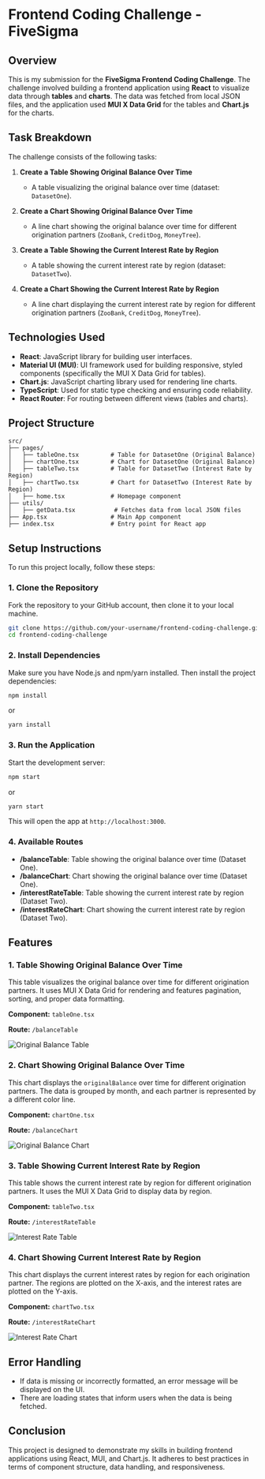 # Frontend Coding Challenge - FiveSigma

## Overview

This is my submission for the **FiveSigma Frontend Coding Challenge**. The challenge involved building a frontend application using **React** to visualize data through **tables** and **charts**. The data was fetched from local JSON files, and the application used **MUI X Data Grid** for the tables and **Chart.js** for the charts.

## Task Breakdown

The challenge consists of the following tasks:

1. **Create a Table Showing Original Balance Over Time**
   - A table visualizing the original balance over time (dataset: `DatasetOne`).

2. **Create a Chart Showing Original Balance Over Time**
   - A line chart showing the original balance over time for different origination partners (`ZooBank`, `CreditDog`, `MoneyTree`).

3. **Create a Table Showing the Current Interest Rate by Region**
   - A table showing the current interest rate by region (dataset: `DatasetTwo`).

4. **Create a Chart Showing the Current Interest Rate by Region**
   - A line chart displaying the current interest rate by region for different origination partners (`ZooBank`, `CreditDog`, `MoneyTree`).

## Technologies Used

- **React**: JavaScript library for building user interfaces.
- **Material UI (MUI)**: UI framework used for building responsive, styled components (specifically the MUI X Data Grid for tables).
- **Chart.js**: JavaScript charting library used for rendering line charts.
- **TypeScript**: Used for static type checking and ensuring code reliability.
- **React Router**: For routing between different views (tables and charts).

## Project Structure

```plaintext
src/
├── pages/
│   ├── tableOne.tsx         # Table for DatasetOne (Original Balance)
│   ├── chartOne.tsx         # Chart for DatasetOne (Original Balance)
│   ├── tableTwo.tsx         # Table for DatasetTwo (Interest Rate by Region)
│   ├── chartTwo.tsx         # Chart for DatasetTwo (Interest Rate by Region)
│   ├── home.tsx             # Homepage component
├── utils/
│   ├── getData.tsx           # Fetches data from local JSON files
├── App.tsx                  # Main App component
├── index.tsx                # Entry point for React app
```

## Setup Instructions

To run this project locally, follow these steps:

### 1. Clone the Repository

Fork the repository to your GitHub account, then clone it to your local machine.

```bash
git clone https://github.com/your-username/frontend-coding-challenge.git
cd frontend-coding-challenge
```

### 2. Install Dependencies

Make sure you have Node.js and npm/yarn installed. Then install the project dependencies:

```bash
npm install
```

or

```bash
yarn install
```

### 3. Run the Application

Start the development server:

```bash
npm start
```

or

```bash
yarn start
```

This will open the app at `http://localhost:3000`.

### 4. Available Routes

- **/balanceTable**: Table showing the original balance over time (Dataset One).
- **/balanceChart**: Chart showing the original balance over time (Dataset One).
- **/interestRateTable**: Table showing the current interest rate by region (Dataset Two).
- **/interestRateChart**: Chart showing the current interest rate by region (Dataset Two).

## Features

### 1. **Table Showing Original Balance Over Time**

This table visualizes the original balance over time for different origination partners. It uses MUI X Data Grid for rendering and features pagination, sorting, and proper data formatting.

**Component:** `tableOne.tsx`

**Route:** `/balanceTable`

![Original Balance Table](./Screenshots/table-one.png)

### 2. **Chart Showing Original Balance Over Time**

This chart displays the `originalBalance` over time for different origination partners. The data is grouped by month, and each partner is represented by a different color line.

**Component:** `chartOne.tsx`

**Route:** `/balanceChart`

![Original Balance Chart](./Screenshots/chart-one.png)

### 3. **Table Showing Current Interest Rate by Region**

This table shows the current interest rate by region for different origination partners. It uses the MUI X Data Grid to display data by region.

**Component:** `tableTwo.tsx`

**Route:** `/interestRateTable`

![Interest Rate Table](./Screenshots/table-two.png)

### 4. **Chart Showing Current Interest Rate by Region**

This chart displays the current interest rates by region for each origination partner. The regions are plotted on the X-axis, and the interest rates are plotted on the Y-axis.

**Component:** `chartTwo.tsx`

**Route:** `/interestRateChart`

![Interest Rate Chart](./Screenshots/chart-two.png)

## Error Handling

- If data is missing or incorrectly formatted, an error message will be displayed on the UI.
- There are loading states that inform users when the data is being fetched.

## Conclusion

This project is designed to demonstrate my skills in building frontend applications using React, MUI, and Chart.js. It adheres to best practices in terms of component structure, data handling, and responsiveness.

